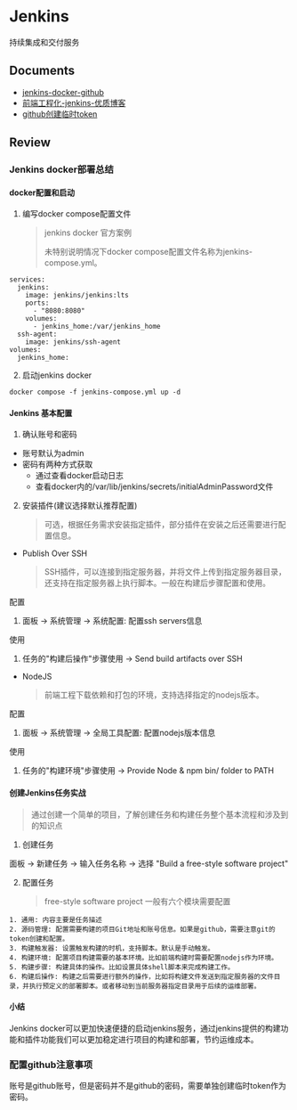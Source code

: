 # Jenkins

持续集成和交付服务

## Documents

- [jenkins-docker-github](https://github.com/jenkinsci/docker/blob/master/README.md)
- [前端工程化-jenkins-优质博客](https://juejin.cn/post/7102360505313918983)
- [github创建临时token](https://docs.github.com/zh/authentication/keeping-your-account-and-data-secure/managing-your-personal-access-tokens#creating-a-token)

## Review

### Jenkins docker部署总结

#### docker配置和启动

1. 编写docker compose配置文件
   > jenkins docker 官方案例
   >
   > 未特别说明情况下docker compose配置文件名称为jenkins-compose.yml。

```shell
services:
  jenkins:
    image: jenkins/jenkins:lts
    ports:
      - "8080:8080"
    volumes:
      - jenkins_home:/var/jenkins_home
  ssh-agent:
    image: jenkins/ssh-agent
volumes:
  jenkins_home:
```

2. 启动jenkins docker

```shell
docker compose -f jenkins-compose.yml up -d
```

#### Jenkins 基本配置

1. 确认账号和密码

- 账号默认为admin
- 密码有两种方式获取
  - 通过查看docker启动日志
  - 查看docker内的/var/lib/jenkins/secrets/initialAdminPassword文件

2. 安装插件(建议选择默认推荐配置)
   > 可选，根据任务需求安装指定插件，部分插件在安装之后还需要进行配置信息。

- Publish Over SSH
  > SSH插件，可以连接到指定服务器，并将文件上传到指定服务器目录，还支持在指定服务器上执行脚本。一般在构建后步骤配置和使用。

配置

1. 面板 -> 系统管理 -> 系统配置: 配置ssh servers信息

使用

1. 任务的"构建后操作"步骤使用 -> Send build artifacts over SSH

- NodeJS
  > 前端工程下载依赖和打包的环境，支持选择指定的nodejs版本。

配置

1. 面板 -> 系统管理 -> 全局工具配置: 配置nodejs版本信息

使用

1. 任务的"构建环境"步骤使用 -> Provide Node & npm bin/ folder to PATH

#### 创建Jenkins任务实战

> 通过创建一个简单的项目，了解创建任务和构建任务整个基本流程和涉及到的知识点

1. 创建任务

面板 -> 新建任务 -> 输入任务名称 -> 选择 "Build a free-style software project"

2. 配置任务
   > free-style software project 一般有六个模块需要配置

```shell
1. 通用: 内容主要是任务描述
2. 源码管理: 配置需要构建的项目Git地址和账号信息。如果是github，需要注意git的token创建和配置。
3. 构建触发器: 设置触发构建的时机，支持脚本。默认是手动触发。
4. 构建环境: 配置项目构建需要的基本环境。比如前端构建时需要配置nodejs作为环境。
5. 构建步骤: 构建具体的操作。比如设置具体shell脚本来完成构建工作。
6. 构建后操作: 构建之后需要进行额外的操作，比如将构建文件发送到指定服务器的文件目录，并执行预定义的部署脚本。或者移动到当前服务器指定目录用于后续的运维部署。
```

#### 小结

Jenkins docker可以更加快速便捷的启动jenkins服务，通过jenkins提供的构建功能和插件功能我们可以更加稳定进行项目的构建和部署，节约运维成本。

### 配置github注意事项

账号是github账号，但是密码并不是github的密码，需要单独创建临时token作为密码。
